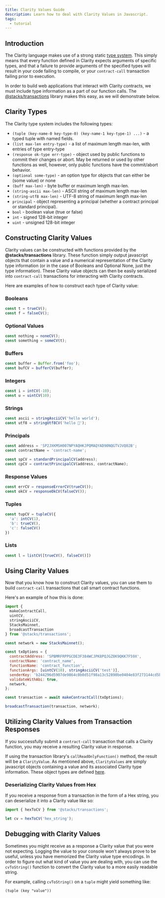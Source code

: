 ```yaml
---
title: Clarity Values Guide
description: Learn how to deal with Clarity Values in Javascript.
tags:
  - tutorial
---
```


## Introduction
The Clarity language makes use of a strong static [type system](https://docs.blockstack.org/references/language-clarity#clarity-type-system). This simply means that every function defined in Clarity expects arguments of specific types, and that a failure to provide arguments of the specified types will result in your code failing to compile, or your `contract-call` transaction failing prior to execution.

In order to build web applications that interact with Clarity contracts, we must include type information as a part of our function calls. The [@stacks/transactions](https://github.com/blockstack/stacks.js/tree/master/packages/transactions) library makes this easy, as we will demonstrate below.

## Clarity Types
The Clarity type system includes the following types:

- `(tuple (key-name-0 key-type-0) (key-name-1 key-type-1) ...)` - a typed tuple with named fields.
- `(list max-len entry-type)` - a list of maximum length max-len, with entries of type entry-type
- `(response ok-type err-type)` - object used by public functions to commit their changes or abort. May be returned or used by other functions as well, however, only public functions have the commit/abort behavior.
- `(optional some-type)` - an option type for objects that can either be (some value) or none
- `(buff max-len)` - byte buffer or maximum length max-len.
- `(string-ascii max-len)` - ASCII string of maximum length max-len
- `(string-utf8 max-len)` - UTF-8 string of maximum length max-len
- `principal` - object representing a principal (whether a contract principal or standard principal).
- `bool` - boolean value (true or false)
- `int` - signed 128-bit integer
- `uint` - unsigned 128-bit integer

## Constructing Clarity Values
Clarity values can be constructed with functions provided by the **@stacks/transactions** library. These function simply output javascript objects that contain a value and a numerical representation of the Clarity type information (or in the case of Booleans and Optional None, just the type information). These Clarity value objects can then be easily serialized into `contract-call` transactions for interacting with Clarity contracts.

Here are examples of how to construct each type of Clarity value:

### Booleans
```javascript
const t = trueCV();
const f = falseCV();
```
### Optional Values
```javascript
const nothing = noneCV();
const something = someCV(t);
```

### Buffers
```javascript
const buffer = Buffer.from('foo');
const bufCV = bufferCV(buffer);
```

### Integers
```javascript
const i = intCV(-10);
const u = uintCV(10);
```

### Strings
```javascript
const ascii = stringAsciiCV('hello world');
const utf8 = stringUtf8CV('hello 🌾');
```

### Principals
```javascript
const address = 'SP2JXKMSH007NPYAQHKJPQMAQYAD90NQGTVJVQ02B';
const contractName = 'contract-name';

const spCV = standardPrincipalCV(address);
const cpCV = contractPrincipalCV(address, contractName);
```

### Response Values
```javascript
const errCV = responseErrorCV(trueCV());
const okCV = responseOkCV(falseCV());
```

### Tuples
```javascript
const tupCV = tupleCV({
  'a': intCV(1),
  'b': trueCV(),
  'c': falseCV()
})
```

### Lists
```javascript
const l = listCV([trueCV(), falseCV()])
```

## Using Clarity Values
Now that you know how to construct Clarity values, you can use them to build `contract-call` transactions that call smart contract functions.

Here's an example of how this is done:

```javascript
import {
  makeContractCall,
  uintCV,
  stringAsciiCV,
  StacksMainnet,
  broadcastTransaction
} from '@stacks/transactions';

const network = new StacksMainnet();

const txOptions = {
  contractAddress: 'SPBMRFRPPGCDE3F384WCJPK8PQJGZ8K9QKK7F59X',
  contractName: 'contract_name',
  functionName: 'contract_function',
  functionArgs: [uintCV(10), stringAsciiCV('test')],
  senderKey: 'b244296d5907de9864c0b0d51f98a13c52890be0404e83f273144cd5b9960eed01',
  validateWithAbi: true,
  network,
};

const transaction = await makeContractCall(txOptions);

broadcastTransaction(transaction, network);
```

## Utilizing Clarity Values from Transaction Responses
If you successfully submit a `contract-call` transaction that calls a Clarity function, you may receive a resulting Clarity value in response.

If using the transaction library's `callReadOnlyFunction()` method, the result will be a `ClarityValue`. As mentioned above, `ClarityValues` are simply javascript objects containing a value and its associated Clarity type information. These object types are defined [here](https://github.com/blockstack/stacks.js/tree/1f2b5fd8bdf1c2b5866e8171163594d7708a8c7a/packages/transactions/src/clarity/types).

### Deserializing Clarity Values from Hex
If you receive a response from a transaction in the form of a Hex string, you can deserialize it into a Clarity value like so:

```javascript
import { hexToCV } from '@stacks/transactions';

let cv = hexToCV('hex_string');
```

## Debugging with Clarity Values
Sometimes you might receive as a response a Clarity value that you were not expecting. Logging the value to your console won't always prove to be useful, unless you have memorized the Clarity value type encodings. In order to figure out what kind of value you are dealing with, you can use the `cvToString()` function to convert the Clarity value to a more easily readable string.

For example, calling `cvToString()` on a `tuple` might yield something like:

```
(tuple (key "value"))
```
